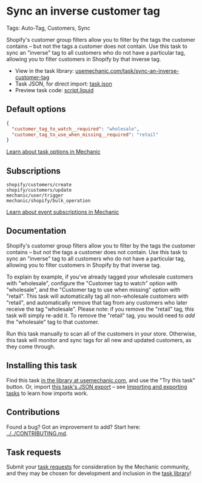 # Sync an inverse customer tag

Tags: Auto-Tag, Customers, Sync

Shopify's customer group filters allow you to filter by the tags the customer contains – but not the tags a customer does not contain. Use this task to sync an "inverse" tag to all customers who do not have a particular tag, allowing you to filter customers in Shopify by that inverse tag.

* View in the task library: [usemechanic.com/task/sync-an-inverse-customer-tag](https://usemechanic.com/task/sync-an-inverse-customer-tag)
* Task JSON, for direct import: [task.json](../../tasks/sync-an-inverse-customer-tag.json)
* Preview task code: [script.liquid](./script.liquid)

## Default options

```json
{
  "customer_tag_to_watch__required": "wholesale",
  "customer_tag_to_use_when_missing__required": "retail"
}
```

[Learn about task options in Mechanic](https://docs.usemechanic.com/article/471-task-options)

## Subscriptions

```liquid
shopify/customers/create
shopify/customers/update
mechanic/user/trigger
mechanic/shopify/bulk_operation
```

[Learn about event subscriptions in Mechanic](https://docs.usemechanic.com/article/408-subscriptions)

## Documentation

Shopify's customer group filters allow you to filter by the tags the customer contains – but not the tags a customer does not contain. Use this task to sync an "inverse" tag to all customers who do not have a particular tag, allowing you to filter customers in Shopify by that inverse tag.

To explain by example, if you've already tagged your wholesale customers with "wholesale", configure the "Customer tag to watch" option with "wholesale", and the "Customer tag to use when missing" option with "retail". This task will automatically tag all non-wholesale customers with "retail", and automatically remove that tag from any customers who later receive the tag "wholesale". Please note: if you remove the "retail" tag, this task will simply re-add it. To remove the "retail" tag, you would need to _add_ the "wholesale" tag to that customer.

Run this task manually to scan all of the customers in your store. Otherwise, this task will monitor and sync tags for all new and updated customers, as they come through.

## Installing this task

Find this task [in the library at usemechanic.com](https://usemechanic.com/task/sync-an-inverse-customer-tag), and use the "Try this task" button. Or, import [this task's JSON export](../../tasks/sync-an-inverse-customer-tag.json) – see [Importing and exporting tasks](https://docs.usemechanic.com/article/505-importing-and-exporting-tasks) to learn how imports work.

## Contributions

Found a bug? Got an improvement to add? Start here: [../../CONTRIBUTING.md](../../CONTRIBUTING.md).

## Task requests

Submit your [task requests](https://mechanic.canny.io/task-requests) for consideration by the Mechanic community, and they may be chosen for development and inclusion in the [task library](https://tasks.mechanic.dev/)!
